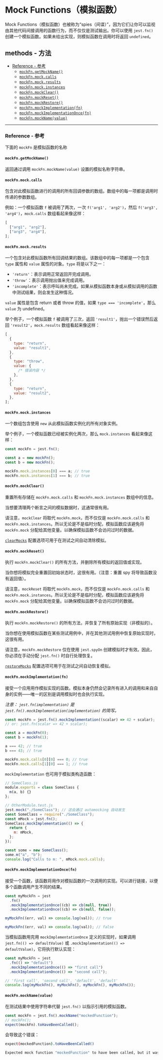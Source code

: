 # Mock Functions（模拟函数）

Mock Functions（模拟函数）也被称为“spies（间谍）”，因为它们让你可以监视由其他代码间接调用的函数行为，而不仅仅是测试输出。你可以使用 `jest.fn()` 创建一个模拟函数。如果未给出实现，则模拟函数在调用时将返回 `undefined`。

## methods - 方法

- [Reference - 参考](#reference---参考)
  - [`mockFn.getMockName()`](#mockfngetmockname)
  - [`mockFn.mock.calls`](#mockfnmockcalls)
  - [`mockFn.mock.results`](#mockfnmockresults)
  - [`mockFn.mock.instances`](#mockfnmockinstances)
  - [`mockFn.mockClear()`](#mockfnmockclear)
  - [`mockFn.mockReset()`](#mockfnmockreset)
  - [`mockFn.mockRestore()`](#mockfnmockrestore)
  - [`mockFn.mockImplementation(fn)`](#mockfnmockimplementationfn)
  - [`mockFn.mockImplementationOnce(fn)`](#mockfnmockimplementationoncefn)
  - [`mockFn.mockName(value)`](#mockfnmocknamevalue)

---

### Reference - 参考

下面的 `mockFn` 是模拟函数的名称

#### `mockFn.getMockName()`

返回通过调用 `mockFn.mockName(value)` 设置的模拟名称字符串。

#### `mockFn.mock.calls`

包含对此模拟函数进行的调用的所有回调参数的数组。数组中的每一项都是调用时传递的参数数组。

例如：一个模拟函数 `f` 被调用了两次，一次 `f('arg1', 'arg2')`，然后 `f('arg3', 'arg4')`，`mock.calls` 数组看起来像这样：

```javascript
[
  ["arg1", "arg2"],
  ["arg3", "arg4"],
];
```

#### `mockFn.mock.results`

一个包含对此模拟函数所有回调结果的数组。该数组中的每一项都是一个包含 `type` 属性和 `value` 属性的对象。`type` 将是以下之一：

- `'return'`：表示调用正常返回开完成调用。
- `'throw'`：表示调用抛出值来完成调用。
- `'incomplete'`：表示呼叫尚未完成。如果从模拟函数本身或从模拟调用的函数中测试结果，则会发生这种情况。

`value` 属性是包含 return 或者 throw 的值，如果 `type === 'incomplete'`，那么 `value` 为 undefined。

举个例子，一个模拟函数 `f` 被调用了三次，返回 `'result1'`，抛出一个错误然后返回 `'result2'`，`mock.results` 数组看起来像这样：

```javascript
[
  {
    type: "return",
    value: "result1",
  },
  {
    type: "throw",
    value: {
      /* 错误内容 */
    },
  },
  {
    type: "return",
    value: "result2",
  },
];
```

#### `mockFn.mock.instances`

一个数组包含使用 `new` 从此模拟函数实例化的所有对象实例。

举个例子，一个模拟函数已经被实例化两次，那么 `mock.instances` 看起来像这样：

```javascript
const mockFn = jest.fn();

const a = new mockFn();
const b = new mockFn();

mockFn.mock.instances[0] === a; // true
mockFn.mock.instances[1] === b; // true
```

#### `mockFn.mockClear()`

重置所有存储在 `mockFn.mock.calls` 和 `mockFn.mock.instances` 数组中的信息。

当想要清理两个断言之间的模拟数据时，这通常很有用。

请注意，`mockClear` 将取代 `mockFn.mock`，而不仅仅是 `mockFn.mock.calls` 和 `mockFn.mock.instances`。所以无论是不是临时分配，模拟函数应该避免将 `mockFn.mock` 分配给其他变量。以确保模拟函数不会访问过时的数据。

[`clearMocks`](/apis/ConfiguringJest.md) 配置选项可用于在测试之间自动清除模拟。

#### `mockFn.mockReset()`

执行 `mockFn.mockClear()` 的所有方法，并删除所有模拟的返回值或实现。

当你想将模拟完全重置回初始状态时，这很有用。（注意：重置 spy 将导致函数没有返回值）。

请注意，`mockReset` 将取代 `mockFn.mock`，而不仅仅是 `mockFn.mock.calls` 和 `mockFn.mock.instances`。所以无论是不是临时分配，模拟函数应该避免将 `mockFn.mock` 分配给其他变量。以确保模拟函数不会访问过时的数据。

#### `mockFn.mockRestore()`

执行 `mockFn.mockRestore()` 的所有方法，并恢复了所有原始实现（非模拟的）。

当你想在使用模拟函数在某些测试用例中，并在其他测试用例中恢复原始实现时，这很有用。

请注意，`mockFn.mockRestore` 仅在使用 `jest.spyOn` 创建模拟时才有效。因此，你必须在手动分配 `jest.fn()` 时自行处理恢复。

[`restoreMocks`](/apis/ConfiguringJest.md) 配置选项可用于在测试之间自动恢复模拟。

#### `mockFn.mockImplementation(fn)`

接受一个应用用作模拟实现的函数。模拟本身仍然会记录所有进入的调用和来自自身的实例——唯一的区别是调用模拟时也会执行实现。

_注意： `jest.fn(implementation)` 是 `jest.fn().mockImplementation(implementation)` 的简写。_

```javascript
const mockFn = jest.fn().mockImplementation((scalar) => 42 + scalar);
// or: jest.fn(scalar => 42 + scalar);

const a = mockFn(0);
const b = mockFn(1);

a === 42; // true
b === 43; // true

mockFn.mock.calls[0][0] === 0; // true
mockFn.mock.calls[1][0] === 1; // true
```

`mockImplementation` 也可用于模拟类构造函数：

```javascript
// SomeClass.js
module.exports = class SomeClass {
  m(a, b) {}
};

// OtherModule.test.js
jest.mock("./SomeClass"); // 这会通过 automocking 自动发生
const SomeClass = require("./SomeClass");
const mMock = jest.fn();
SomeClass.mockImplementation(() => {
  return {
    m: mMock,
  };
});

const some = new SomeClass();
some.m("a", "b");
console.log("Calls to m: ", mMock.mock.calls);
```

#### `mockFn.mockImplementationOnce(fn)`

接受一个函数，该函数将用作对模拟函数的一次调用的实现。可以进行链接，以便多个函数调用产生不同的结果。

```javascript
const myMockFn = jest
  .fn()
  .mockImplementationOnce((cb) => cb(null, true))
  .mockImplementationOnce((cb) => cb(null, false));

myMockFn((err, val) => console.log(val)); // true

myMockFn((err, val) => console.log(val)); // false
```

当模拟函数用完用 `mockImplementationOnce` 定义的实现时，如果调用 `jest.fn(() => defaultValue)` 或 `.mockImplementation(() => defaultValue)`，它将执行默认实现：

```javascript
const myMockFn = jest
  .fn(() => "default")
  .mockImplementationOnce(() => "first call")
  .mockImplementationOnce(() => "second call");

// 'first call', 'second call', 'default', 'default'
console.log(myMockFn(), myMockFn(), myMockFn(), myMockFn());
```

#### `mockFn.mockName(value)`

在测试结果中使用字符串代替 `jest.fn()` 以指示引用的模拟函数。

```javascript
const mockFn = jest.fn().mockName("mockedFunction");
// mockFn();
expect(mockFn).toHaveBeenCalled();
```

会导致这个错误：

```zsh
expect(mockedFunction).toHaveBeenCalled()

Expected mock function "mockedFunction" to have been called, but it was not called.
```

